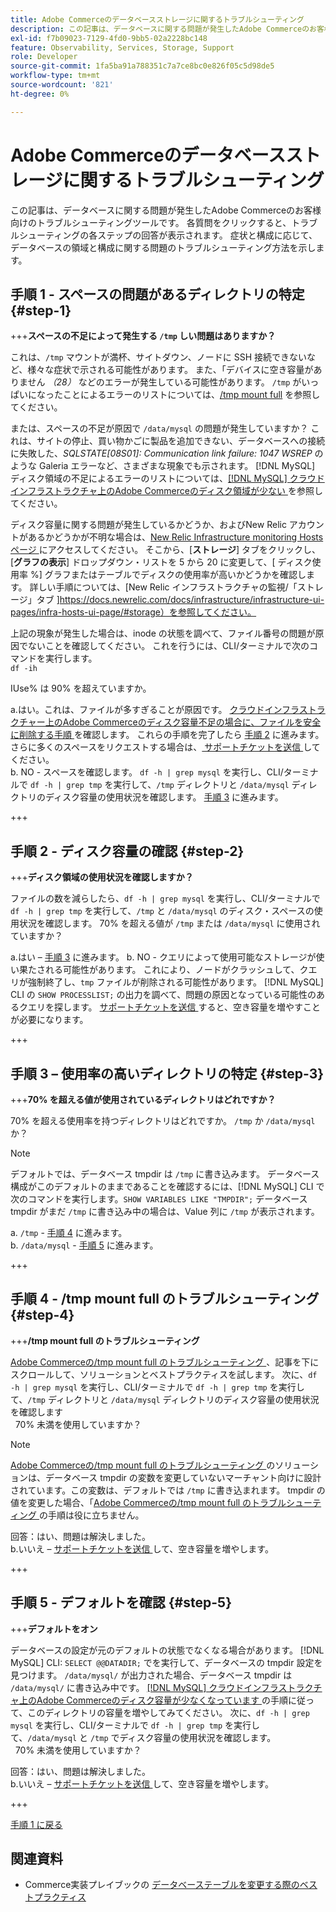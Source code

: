 ```yaml
---
title: Adobe Commerceのデータベースストレージに関するトラブルシューティング
description: この記事は、データベースに関する問題が発生したAdobe Commerceのお客様向けのトラブルシューティングツールです。 各質問をクリックすると、トラブルシューティングの各ステップの回答が表示されます。 症状と構成に応じて、データベースの領域と構成に関する問題のトラブルシューティング方法を示します。
exl-id: f7b09023-7129-4fd0-9bb5-02a2228bc148
feature: Observability, Services, Storage, Support
role: Developer
source-git-commit: 1fa5ba91a788351c7a7ce8bc0e826f05c5d98de5
workflow-type: tm+mt
source-wordcount: '821'
ht-degree: 0%

---
```


# Adobe Commerceのデータベースストレージに関するトラブルシューティング

この記事は、データベースに関する問題が発生したAdobe Commerceのお客様向けのトラブルシューティングツールです。 各質問をクリックすると、トラブルシューティングの各ステップの回答が表示されます。 症状と構成に応じて、データベースの領域と構成に関する問題のトラブルシューティング方法を示します。

## 手順 1 - スペースの問題があるディレクトリの特定 {#step-1}

+++**スペースの不足によって発生する `/tmp` しい問題はありますか？**

これは、`/tmp` マウントが満杯、サイトダウン、ノードに SSH 接続できないなど、様々な症状で示される可能性があります。 また、「デバイスに空き容量がありません _（28）_ などのエラーが発生している可能性があります。 `/tmp` がいっぱいになったことによるエラーのリストについては、[/tmp mount full](/help/troubleshooting/miscellaneous/tmp-mount-full.md) を参照してください。

または、スペースの不足が原因で `/data/mysql` の問題が発生していますか？ これは、サイトの停止、買い物かごに製品を追加できない、データベースへの接続に失敗した、_SQLSTATE\[08S01\]: Communication link failure: 1047 WSREP_ のような Galeria エラーなど、さまざまな現象でも示されます。 [!DNL MySQL] ディスク領域の不足によるエラーのリストについては、[[!DNL MySQL]  クラウドインフラストラクチャ上のAdobe Commerceのディスク領域が少ない ](/help/troubleshooting/database/mysql-disk-space-is-low-on-magento-commerce-cloud.md) を参照してください。

ディスク容量に関する問題が発生しているかどうか、およびNew Relic アカウントがあるかどうかが不明な場合は、[New Relic Infrastructure monitoring Hosts ページ ](https://docs.newrelic.com/docs/infrastructure/infrastructure-ui-pages/infra-hosts-ui-page/) にアクセスしてください。 そこから、[**ストレージ**] タブをクリックし、[**グラフの表示**] ドロップダウン・リストを 5 から 20 に変更して、[ ディスク使用率 %] グラフまたはテーブルでディスクの使用率が高いかどうかを確認します。 詳しい手順については、[New Relic インフラストラクチャの監視/「ストレージ」タブ ]https://docs.newrelic.com/docs/infrastructure/infrastructure-ui-pages/infra-hosts-ui-page/#storage）を参照してください。

上記の現象が発生した場合は、inode の状態を調べて、ファイル番号の問題が原因でないことを確認してください。 これを行うには、CLI/ターミナルで次のコマンドを実行します。\
`df -ih`

IUse% は 90% を超えていますか。

a.はい。これは、ファイルが多すぎることが原因です。 [ クラウドインフラストラクチャー上のAdobe Commerceのディスク容量不足の場合に、ファイルを安全に削除する手順 ](/help/troubleshooting/miscellaneous/safely-delete-files-when-out-of-disk-space-adobe-commerce-on-our-cloud-architecture.md) を確認します。 これらの手順を完了したら [ 手順 2](#step-2) に進みます。 さらに多くのスペースをリクエストする場合は、[ サポートチケットを送信 ](/help/help-center-guide/help-center/magento-help-center-user-guide.md#submit-ticket) してください。\
b. NO - スペースを確認します。 `df -h | grep mysql` を実行し、CLI/ターミナルで `df -h | grep tmp` を実行して、`/tmp` ディレクトリと `/data/mysql` ディレクトリのディスク容量の使用状況を確認します。 [ 手順 3](#step-3) に進みます。

+++

## 手順 2 - ディスク容量の確認 {#step-2}

+++**ディスク領域の使用状況を確認しますか？**

ファイルの数を減らしたら、`df -h | grep mysql` を実行し、CLI/ターミナルで `df -h | grep tmp` を実行して、`/tmp` と `/data/mysql` のディスク・スペースの使用状況を確認します。 70% を超える値が `/tmp` または `/data/mysql` に使用されていますか？

a.はい – [ 手順 3](#step-3) に進みます。
b. NO - クエリによって使用可能なストレージが使い果たされる可能性があります。 これにより、ノードがクラッシュして、クエリが強制終了し、`tmp` ファイルが削除される可能性があります。 [!DNL MySQL] CLI の `SHOW PROCESSLIST;` の出力を調べて、問題の原因となっている可能性のあるクエリを探します。 [ サポートチケットを送信 ](/help/help-center-guide/help-center/magento-help-center-user-guide.md#submit-ticket) すると、空き容量を増やすことが必要になります。

+++

## 手順 3 – 使用率の高いディレクトリの特定 {#step-3}

+++**70% を超える値が使用されているディレクトリはどれですか？**

70% を超える使用率を持つディレクトリはどれですか。 `/tmp` か `/data/mysql` か？

>[!NOTE]
>
>デフォルトでは、データベース tmpdir は `/tmp` に書き込みます。 データベース構成がこのデフォルトのままであることを確認するには、[!DNL MySQL] CLI で次のコマンドを実行します。`SHOW VARIABLES LIKE "TMPDIR";` データベース tmpdir がまだ `/tmp` に書き込み中の場合は、Value 列に `/tmp` が表示されます。

a. `/tmp` - [ 手順 4](#step-4) に進みます。 \
b. `/data/mysql` - [ 手順 5](#step-5) に進みます。

+++

## 手順 4 - /tmp mount full のトラブルシューティング {#step-4}

+++**/tmp mount full のトラブルシューティング**

[Adobe Commerceの/tmp mount full のトラブルシューティング ](/help/troubleshooting/miscellaneous/tmp-mount-full.md)、記事を下にスクロールして、ソリューションとベストプラクティスを試します。 次に、`df -h | grep mysql` を実行し、CLI/ターミナルで `df -h | grep tmp` を実行して、`/tmp` ディレクトリと `/data/mysql` ディレクトリのディスク容量の使用状況を確認します\
  70% 未満を使用していますか？

>[!NOTE]
>
>[Adobe Commerceの/tmp mount full のトラブルシューティング ](/help/troubleshooting/miscellaneous/tmp-mount-full.md) のソリューションは、データベース tmpdir の変数を変更していないマーチャント向けに設計されています。この変数は、デフォルトでは `/tmp` に書き込まれます。 tmpdir の値を変更した場合、「[Adobe Commerceの/tmp mount full のトラブルシューティング ](/help/troubleshooting/miscellaneous/tmp-mount-full.md) の手順は役に立ちません。

回答：はい、問題は解決しました。 \
b.いいえ – [ サポートチケットを送信 ](/help/help-center-guide/help-center/magento-help-center-user-guide.md#submit-ticket) して、空き容量を増やします。

+++

## 手順 5 - デフォルトを確認 {#step-5}

+++**デフォルトをオン**

データベースの設定が元のデフォルトの状態でなくなる場合があります。 [!DNL MySQL] CLI: `SELECT @@DATADIR;` でを実行して、データベースの tmpdir 設定を見つけます。 `/data/mysql/` が出力された場合、データベース tmpdir は `/data/mysql/` に書き込み中です。 [[!DNL MySQL]  クラウドインフラストラクチャ上のAdobe Commerceのディスク容量が少なくなっています ](/help/troubleshooting/database/mysql-disk-space-is-low-on-magento-commerce-cloud.md) の手順に従って、このディレクトリの容量を増やしてみてください。 次に、`df -h | grep mysql` を実行し、CLI/ターミナルで `df -h | grep tmp` を実行して、`/data/mysql` と `/tmp` でディスク容量の使用状況を確認します。\
  70% 未満を使用していますか？

回答：はい、問題は解決しました。 \
b.いいえ – [ サポートチケットを送信 ](/help/help-center-guide/help-center/magento-help-center-user-guide.md#submit-ticket) して、空き容量を増やします。

+++

[ 手順 1 に戻る ](#step-1)

## 関連資料

* Commerce実装プレイブックの [ データベーステーブルを変更する際のベストプラクティス ](https://experienceleague.adobe.com/en/docs/commerce-operations/implementation-playbook/best-practices/development/modifying-core-and-third-party-tables#why-adobe-recommends-avoiding-modifications)
